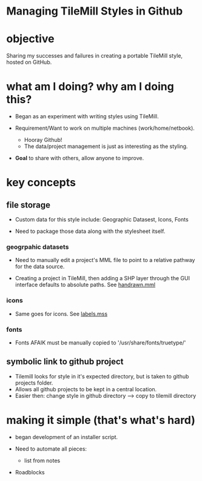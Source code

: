 Managing TileMill Styles in Github
==================================

# objective

Sharing my successes and failures in creating a portable TileMill
style, hosted on GitHub.

# what am I doing? why am I doing this?

* Began as an experiment with writing styles using TileMill.

* Requirement/Want to work on multiple machines (work/home/netbook).
  * Hooray Github! 
  * The data/project management is just as interesting as the styling.

* **Goal** to share with others, allow anyone to improve.

# key concepts

## file storage

* Custom data for this style include: Geographic Datasest, Icons, Fonts

* Need to package those data along with the stylesheet itself.

### geogrpahic datasets

* Need to manually edit a project's MML file to point to a relative pathway
  for the data source.

* Creating a project in TileMill, then adding a SHP layer through the GUI
  interface defaults to absolute paths. See [handrawn.mml](https://github.com/mattmakesmaps/couchtiles-notes/blob/master/styles/handdrawn/handdrawn.mml)

### icons

* Same goes for icons. See [labels.mss](https://github.com/mattmakesmaps/couchtiles-notes/blob/master/styles/handdrawn/labels.mss#L88)

### fonts

* Fonts AFAIK must be manually copied to '/usr/share/fonts/truetype/'

## symbolic link to github project

* Tilemill looks for style in it's expected directory, but is taken
  to github projects folder.
* Allows all github projects to be kept in a central location.
* Easier then: change style in github directory --> copy to tilemill directory

# making it simple (that's what's hard)

* began development of an installer script.

* Need to automate all pieces:
  * list from notes

* Roadblocks
